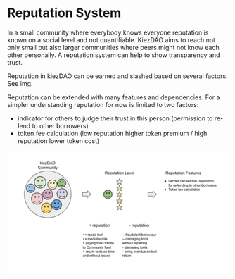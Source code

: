 # Reputation System

In a small community where everybody knows everyone reputation is known on a social level and not quantifiable. KiezDAO aims to reach not only small but also larger communities where peers might not know each other personally. A reputation system can help to show transparency and trust.

Reputation in kiezDAO can be earned and slashed based on several factors. See img. 

Reputation can be extended with many features and dependencies. For a simpler understanding reputation for now is limited to two factors:
 - indicator for others to judge their trust in this person (permission to re-lend to other borrowers) 
 - token fee calculation (low reputation higher token premium / high reputation lower token cost)

![](img/2020-03-06-12-35-20.png)